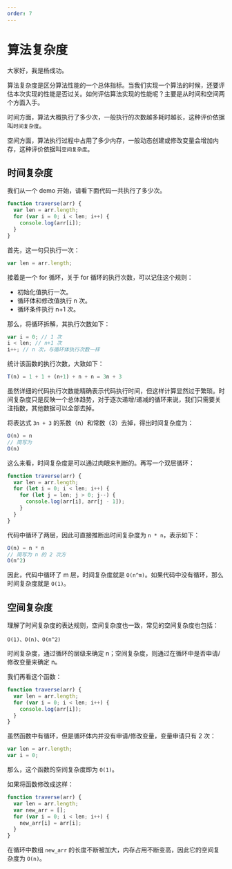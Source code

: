 ```yaml
---
order: 7
---
```


# 算法复杂度

大家好，我是杨成功。

算法复杂度是区分算法性能的一个总体指标。当我们实现一个算法的时候，还要评估本次实现的性能是否过关。如何评估算法实现的性能呢？主要是从时间和空间两个方面入手。

时间方面，算法大概执行了多少次，一般执行的次数越多耗时越长，这种评价依据叫`时间复杂度`。

空间方面，算法执行过程中占用了多少内存，一般动态创建或修改变量会增加内存，这种评价依据叫`空间复杂度`。

## 时间复杂度

我们从一个 demo 开始，请看下面代码一共执行了多少次。

```js
function traverse(arr) {
  var len = arr.length;
  for (var i = 0; i < len; i++) {
    console.log(arr[i]);
  }
}
```

首先，这一句只执行一次：

```js
var len = arr.length;
```

接着是一个 for 循环，关于 for 循环的执行次数，可以记住这个规则：

- 初始化值执行一次。
- 循环体和修改值执行 n 次。
- 循环条件执行 n+1 次。

那么，将循环拆解，其执行次数如下：

```js
var i = 0; // 1 次
i < len; // n+1 次
i++; // n 次，与循环体执行次数一样
```

统计该函数的执行次数，大致如下：

```js
T(n) = 1 + 1 + (n+1) + n + n = 3n + 3
```

虽然详细的代码执行次数能精确表示代码执行时间，但这样计算显然过于繁琐。时间复杂度只是反映一个总体趋势，对于逐次递增/递减的循环来说，我们只需要关注指数，其他数据可以全部去掉。

将表达式 `3n + 3` 的系数（n）和常数（3）去掉，得出时间复杂度为：

```js
O(n) = n
// 简写为
O(n)
```

这么来看，时间复杂度是可以通过肉眼来判断的。再写一个双层循环：

```js
function traverse(arr) {
  var len = arr.length;
  for (let i = 0; i < len; i++) {
    for (let j = len; j > 0; j--) {
      console.log(arr[i], arr[j - 1]);
    }
  }
}
```

代码中循环了两层，因此可直接推断出时间复杂度为 `n * n`，表示如下：

```js
O(n) = n * n
// 简写为 n 的 2 次方
O(n^2)
```

因此，代码中循环了 m 层，时间复杂度就是 `O(n^m)`。如果代码中没有循环，那么时间复杂度就是 `O(1)`。

## 空间复杂度

理解了时间复杂度的表达规则，空间复杂度也一致，常见的空间复杂度也包括：

```
O(1)、O(n)、O(n^2)
```

时间复杂度，通过循环的层级来确定 n；空间复杂度，则通过在循环中是否申请/修改变量来确定 n。

我们再看这个函数：

```js
function traverse(arr) {
  var len = arr.length;
  for (var i = 0; i < len; i++) {
    console.log(arr[i]);
  }
}
```

虽然函数中有循环，但是循环体内并没有申请/修改变量，变量申请只有 2 次：

```js
var len = arr.length;
var i = 0;
```

那么，这个函数的空间复杂度即为 `O(1)`。

如果将函数修改成这样：

```js
function traverse(arr) {
  var len = arr.length;
  var new_arr = [];
  for (var i = 0; i < len; i++) {
    new_arr[i] = arr[i];
  }
}
```

在循环中数组 `new_arr` 的长度不断被加大，内存占用不断变高，因此它的空间复杂度为 `O(n)`。
